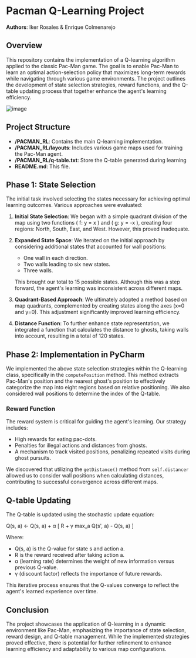 # Pacman Q-Learning Project
**Authors**: Iker Rosales & Enrique Colmenarejo

## Overview
This repository contains the implementation of a Q-learning algorithm applied to the classic Pac-Man game. The goal is to enable Pac-Man to learn an optimal action-selection policy that maximizes long-term rewards while navigating through various game environments. The project outlines the development of state selection strategies, reward functions, and the Q-table updating process that together enhance the agent's learning efficiency.

![image](https://github.com/user-attachments/assets/d004b6d0-5d76-4571-989c-454b702e343b)

## Project Structure
- **/PACMAN_RL**: Contains the main Q-learning implementation.
- **/PACMAN_RL/layouts**: Includes various game maps used for training the Pac-Man agent.
- **/PACMAN_RL/q-table.txt**: Store the Q-table generated during learning
- **README.md**: This file.

## Phase 1: State Selection
The initial task involved selecting the states necessary for achieving optimal learning outcomes. Various approaches were evaluated:

1. **Initial State Selection**: We began with a simple quadrant division of the map using two functions \( f: y = x \) and \( g: y = -x \), creating four regions: North, South, East, and West. However, this proved inadequate.

2. **Expanded State Space**: We iterated on the initial approach by considering additional states that accounted for wall positions:
   - One wall in each direction.
   - Two walls leading to six new states.
   - Three walls.

   This brought our total to 15 possible states. Although this was a step forward, the agent's learning was inconsistent across different maps.

3. **Quadrant-Based Approach**: We ultimately adopted a method based on map quadrants, complemented by creating states along the axes (x=0 and y=0). This adjustment significantly improved learning efficiency.

4. **Distance Function**: To further enhance state representation, we integrated a function that calculates the distance to ghosts, taking walls into account, resulting in a total of 120 states.

## Phase 2: Implementation in PyCharm
We implemented the above state selection strategies within the Q-learning class, specifically in the `computePosition` method. This method extracts Pac-Man's position and the nearest ghost's position to effectively categorize the map into eight regions based on relative positioning. We also considered wall positions to determine the index of the Q-table.

### Reward Function
The reward system is critical for guiding the agent's learning. Our strategy includes:

- High rewards for eating pac-dots.
- Penalties for illegal actions and distances from ghosts.
- A mechanism to track visited positions, penalizing repeated visits during ghost pursuits.

We discovered that utilizing the `getDistance()` method from `self.distancer` allowed us to consider wall positions when calculating distances, contributing to successful convergence across different maps.

## Q-table Updating
The Q-table is updated using the stochastic update equation:

Q(s, a) ← Q(s, a) + α [ R + γ max_a Q(s', a) - Q(s, a) ]

Where:
- Q(s, a) is the Q-value for state s and action a.
- R is the reward received after taking action a.
- α (learning rate) determines the weight of new information versus previous Q-value.
- γ (discount factor) reflects the importance of future rewards.

This iterative process ensures that the Q-values converge to reflect the agent's learned experience over time.

## Conclusion
The project showcases the application of Q-learning in a dynamic environment like Pac-Man, emphasizing the importance of state selection, reward design, and Q-table management. While the implemented strategies proved effective, there is potential for further refinement to enhance learning efficiency and adaptability to various map configurations.
